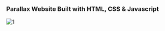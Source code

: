 ﻿### Parallax Website Built with HTML, CSS & Javascript

![1](https://user-images.githubusercontent.com/42185328/152993258-0ceb1f1a-ded3-4dbf-8fa5-4613ee02ebd4.png)

